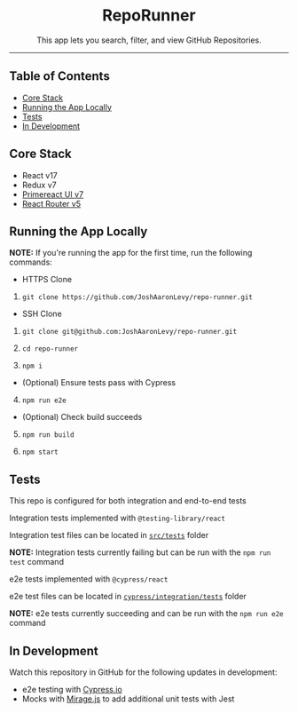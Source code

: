 <div align="center">
 <h1>RepoRunner</h1>

 <p>This app lets you search, filter, and view GitHub Repositories.</p>
</div>

<hr />

## Table of Contents
- [Core Stack](#core-stack)
- [Running the App Locally](#running-the-app-locally)
- [Tests](#tests)
- [In Development](#in-development)

## Core Stack

- React v17
- Redux v7
- [Primereact UI v7](https://www.primefaces.org/primereact)
- [React Router v5](https://v5.reactrouter.com/)

## Running the App Locally

**NOTE:** If you're running the app for the first time, run the following commands:

- HTTPS Clone
1. `git clone https://github.com/JoshAaronLevy/repo-runner.git`

- SSH Clone
1. `git clone git@github.com:JoshAaronLevy/repo-runner.git`

2. `cd repo-runner`

3. `npm i`

- (Optional) Ensure tests pass with Cypress
4. `npm run e2e`

- (Optional) Check build succeeds
5. `npm run build`

6. `npm start`

## Tests

This repo is configured for both integration and end-to-end tests

Integration tests implemented with `@testing-library/react`

Integration test files can be located in [`src/tests`](src/tests/) folder

**NOTE:** Integration tests currently failing but can be run with the `npm run test` command

e2e tests implemented with `@cypress/react`

e2e test files can be located in [`cypress/integration/tests`](cypress/integration/tests/) folder

**NOTE:** e2e tests currently succeeding and can be run with the `npm run e2e` command

## In Development

Watch this repository in GitHub for the following updates in development:

- e2e testing with [Cypress.io](https://www.cypress.io/)
- Mocks with [Mirage.js](https://miragejs.com/) to add additional unit tests with Jest
